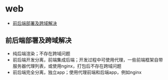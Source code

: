 # web
- [前后端部署及跨域解决](#前后端部署及跨域解决)

## 前后端部署及跨域解决
- 纯后端渲染；不存在跨域问题
- 前后端开发分离，前端集成后端；开发过程中可使用代理，一些前端框架自带服务器代理列表，或使用nginx，打包后不存在跨域问题
- 前后端完全分离，独立app；使用代理前端和后端app，例如nginx